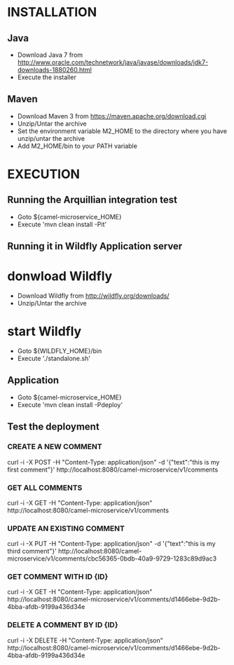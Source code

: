 # INSTALLATION

## Java
- Download Java 7 from http://www.oracle.com/technetwork/java/javase/downloads/jdk7-downloads-1880260.html
- Execute the installer

## Maven
- Download Maven 3 from https://maven.apache.org/download.cgi
- Unzip/Untar the archive
- Set the environment variable M2_HOME to the directory where you have unzip/untar the archive
- Add M2_HOME/bin to your PATH variable

# EXECUTION
## Running the Arquillian integration test
- Goto ${camel-microservice_HOME}
- Execute 'mvn clean install -Pit'

## Running it in Wildfly Application server
# donwload Wildfly
- Download Wildfly from http://wildfly.org/downloads/
- Unzip/Untar the archive

# start Wildfly
- Goto ${WILDFLY_HOME}/bin
- Execute './standalone.sh'

## Application
- Goto ${camel-microservice_HOME}
- Execute 'mvn clean install -Pdeploy'

## Test the deployment
### CREATE A NEW COMMENT
curl -i -X POST -H "Content-Type: application/json" -d '{"text":"this is my first comment"}' http://localhost:8080/camel-microservice/v1/comments


### GET ALL COMMENTS
curl -i -X GET -H "Content-Type: application/json" http://localhost:8080/camel-microservice/v1/comments


### UPDATE AN EXISTING COMMENT
curl -i -X PUT -H "Content-Type: application/json" -d '{"text":"this is my third comment"}' http://localhost:8080/camel-microservice/v1/comments/cbc56365-0bdb-40a9-9729-1283c89d9ac3


### GET COMMENT WITH ID {ID}
curl -i -X GET -H "Content-Type: application/json" http://localhost:8080/camel-microservice/v1/comments/d1466ebe-9d2b-4bba-afdb-9199a436d34e


### DELETE A COMMENT BY ID {ID}
curl -i -X DELETE -H "Content-Type: application/json" http://localhost:8080/camel-microservice/v1/comments/d1466ebe-9d2b-4bba-afdb-9199a436d34e